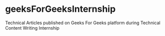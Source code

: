 # geeksForGeeksInternship
Technical Articles published on Geeks For Geeks platform during Technical Content Writing Internship
